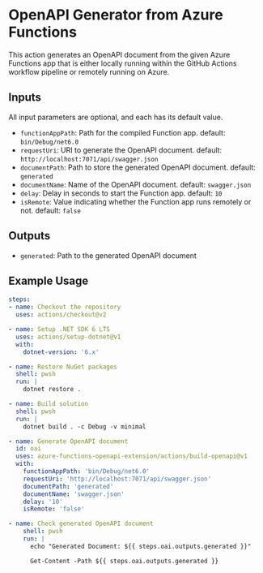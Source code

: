 # OpenAPI Generator from Azure Functions #

This action generates an OpenAPI document from the given Azure Functions app that is either locally running within the GitHub Actions workflow pipeline or remotely running on Azure.


## Inputs ##

All input parameters are optional, and each has its default value.

* `functionAppPath`: Path for the compiled Function app. default: `bin/Debug/net6.0`
* `requestUri`: URI to generate the OpenAPI document. default: `http://localhost:7071/api/swagger.json`
* `documentPath`: Path to store the generated OpenAPI document. default: `generated`
* `documentName`: Name of the OpenAPI document. default: `swagger.json`
* `delay`: Delay in seconds to start the Function app. default: `10`
* `isRemote`: Value indicating whether the Function app runs remotely or not. default: `false`


## Outputs ##

* `generated`: Path to the generated OpenAPI document


## Example Usage ##

```yml
steps:
- name: Checkout the repository
  uses: actions/checkout@v2

- name: Setup .NET SDK 6 LTS
  uses: actions/setup-dotnet@v1
  with:
    dotnet-version: '6.x'

- name: Restore NuGet packages
  shell: pwsh
  run: |
    dotnet restore .

- name: Build solution
  shell: pwsh
  run: |
    dotnet build . -c Debug -v minimal

- name: Generate OpenAPI document
  id: oai
  uses: azure-functions-openapi-extension/actions/build-openapi@v1
  with:
    functionAppPath: 'bin/Debug/net6.0'
    requestUri: 'http://localhost:7071/api/swagger.json'
    documentPath: 'generated'
    documentName: 'swagger.json'
    delay: '10'
    isRemote: 'false'

- name: Check generated OpenAPI document
    shell: pwsh
    run: |
      echo "Generated Document: ${{ steps.oai.outputs.generated }}"

      Get-Content -Path ${{ steps.oai.outputs.generated }}
```
